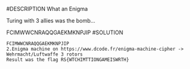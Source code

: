 #DESCRIPTION
What an Enigma

Turing with 3 allies was the bomb...

FCIMWWCNRAQQGAEKMKNPJIP
#SOLUTION

    FCIMWWCNRAQQGAEKMKNPJIP
    2.Enigma machine on https://www.dcode.fr/enigma-machine-cipher -> Wehrmacht/Luftwaffe 3 rotors
    Result was the flag RS{WTCHIMTTIONGAMEISWRTH}

